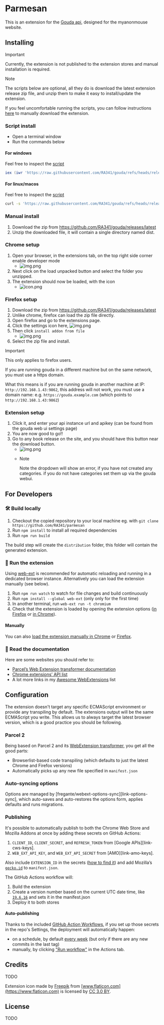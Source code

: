 # Parmesan

This is an extension for the [Gouda api](https://github.com/RA341/gouda), designed for the myanonmouse website.

## Installing

> [!IMPORTANT]
Currently, the extension is not published to the extension stores and manual installation is required.

> [!NOTE]
> The scripts below are optional, all they do is download the latest extension release zip file,
> and unzip them to make it easy to install/update the extension.
>
> If you feel uncomfortable running the scripts, you can follow instructions [here](#manual-install) to manually download the extension.

### Script install

* Open a terminal window
* Run the commands below

#### For windows

Feel free to inspect the [script](../install_scripts/extension.install.ps1)

```powershell
iex (iwr 'https://raw.githubusercontent.com/RA341/gouda/refs/heads/release/install_scripts/extension.install.ps1').Content
```

#### For linux/macos

Feel free to inspect the [script](../install_scripts/extension.install.sh)

```bash
curl -s 'https://raw.githubusercontent.com/RA341/gouda/refs/heads/release/install_scripts/extension.install.sh' | bash
```

### Manual install

1. Download the zip from https://github.com/RA341/gouda/releases/latest
2. Unzip the downloaded file, it will contain a single directory named dist.

### Chrome setup

1. Open your browser, in the extensions tab, on the top right side corner enable developer mode
    * ![img.png](media/img.png)
2. Next click on the load unpacked button and select the folder you unzipped.
3. The extension should now be loaded, with the icon
    * ![icon.png](source/icon.png)

### Firefox setup

1. Download the zip from https://github.com/RA341/gouda/releases/latest
2. Unlike chrome, firefox can load the zip file directly.
3. Open firefox and go to the extensions page.
4. Click the settings icon here, ![img.png](./media/firefox.png)
5. Then click `install addon from file`
   * ![img.png](./media/firefox-popup.png)
6. Select the zip file and install.

> [!IMPORTANT]
> This only applies to firefox users.
>
> If you are running gouda in a different machine but on the same network, you must use a https domain.
>
> What this means is if you are running gouda in another machine at IP: `http://192.168.1.43:9862`,
> this address will not work, you must use a domain name: e.g. `https://gouda.example.com` (which points to `http://192.168.1.43:9862`)


### Extension setup
1. Click it, and enter your api instance url and apikey (can be found from the gouda web ui settings page)
2. You are now good to go!!
3. Go to any book release on the site, and you should have this button near the download button.
    * ![img.png](media/img_2.png)
    * > [!NOTE]
      > Note the dropdown will show an error, if you have not created any categories.
      > if you do not have categories set them up via the gouda webui.




## For Developers

### 🛠 Build locally

1. Checkout the copied repository to your local machine eg. with `git clone https://github.com/RA341/parmesan`
2. Run `npm install` to install all required dependencies
3. Run `npm run build`

The build step will create the `distribution` folder, this folder will contain the generated extension.

### 🏃 Run the extension

Using [web-ext](https://extensionworkshop.com/documentation/develop/getting-started-with-web-ext/) is recommended for automatic reloading and running in a dedicated browser instance. Alternatively you can load the extension manually (see below).

1. Run `npm run watch` to watch for file changes and build continuously
1. Run `npm install --global web-ext` (only only for the first time)
1. In another terminal, run `web-ext run -t chromium`
1. Check that the extension is loaded by opening the extension options ([in Firefox](media/extension_options_firefox.png) or [in Chrome](media/extension_options_chrome.png)).

#### Manually

You can also [load the extension manually in Chrome](https://www.smashingmagazine.com/2017/04/browser-extension-edge-chrome-firefox-opera-brave-vivaldi/#google-chrome-opera-vivaldi) or [Firefox](https://www.smashingmagazine.com/2017/04/browser-extension-edge-chrome-firefox-opera-brave-vivaldi/#mozilla-firefox).

### 📕 Read the documentation

Here are some websites you should refer to:

- [Parcel’s Web Extension transformer documentation](https://parceljs.org/recipes/web-extension/)
- [Chrome extensions’ API list](https://developer.chrome.com/docs/extensions/reference/)
- A lot more links in my [Awesome WebExtensions](https://github.com/fregante/Awesome-WebExtensions) list

## Configuration

The extension doesn't target any specific ECMAScript environment or provide any transpiling by default. The extensions output will be the same ECMAScript you write. This allows us to always target the latest browser version, which is a good practice you should be following.

### Parcel 2

Being based on Parcel 2 and its [WebExtension transformer](https://parceljs.org/recipes/web-extension/), you get all the good parts:

- Browserlist-based code transpiling (which defaults to just the latest Chrome and Firefox versions)
- Automatically picks up any new file specified in `manifest.json`

### Auto-syncing options

Options are managed by [fregante/webext-options-sync][link-options-sync], which auto-saves and auto-restores the options form, applies defaults and runs migrations.

### Publishing

It's possible to automatically publish to both the Chrome Web Store and Mozilla Addons at once by adding these secrets on GitHub Actions:

1. `CLIENT_ID`, `CLIENT_SECRET`, and `REFRESH_TOKEN` from [Google APIs][link-cws-keys].
2. `WEB_EXT_API_KEY`, and `WEB_EXT_API_SECRET` from [AMO][link-amo-keys].

Also include `EXTENSION_ID` in the secrets ([how to find it](https://stackoverflow.com/a/8946415/288906)) and add Mozilla’s [`gecko.id`](https://developer.mozilla.org/en-US/docs/Mozilla/Add-ons/WebExtensions/manifest.json/browser_specific_settings) to `manifest.json`.

The GitHub Actions workflow will:

1. Build the extension
2. Create a version number based on the current UTC date time, like [`19.6.16`](https://github.com/fregante/daily-version-action) and sets it in the manifest.json
3. Deploy it to both stores

#### Auto-publishing

Thanks to the included [GitHub Action Workflows](.github/workflows), if you set up those secrets in the repo's Settings, the deployment will automatically happen:

- on a schedule, by default [every week](.github/workflows/release.yml) (but only if there are any new commits in the last tag)
- manually, by clicking ["Run workflow"](https://github.blog/changelog/2020-07-06-github-actions-manual-triggers-with-workflow_dispatch/) in the Actions tab.

## Credits

TODO

Extension icon made by [Freepik](https://www.freepik.com) from [www.flaticon.com](https://www.flaticon.com) is licensed by [CC 3.0 BY](http://creativecommons.org/licenses/by/3.0).

## License

TODO
